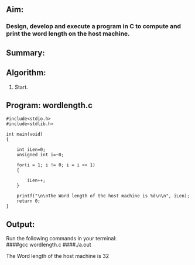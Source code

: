 ## Aim:
### Design, develop and execute a program in C to compute and print the word length on the host machine.

## Summary:  
>
## Algorithm:
1. Start.
  
## Program: wordlength.c

	#include<stdio.h>
	#include<stdlib.h>

	int main(void)
	{

		int iLen=0;
		unsigned int i=~0;

		for(i = 1; i != 0; i = i << 1)
		{

			iLen++;
		}

		printf("\n\nThe Word length of the host machine is %d\n\n", iLen);
		return 0;
	}


## Output:

Run the following commands in your terminal:<br>
####gcc wordlength.c
####./a.out

The Word length of the host machine is 32
